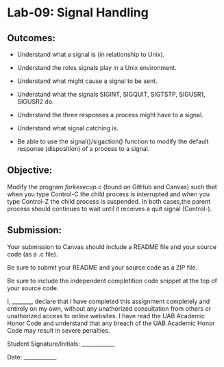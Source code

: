 # Lab-09: Signal Handling

## **Outcomes:**

- Understand what a signal is (in relationship to Unix).

- Understand the roles signals play in a Unix environment.

- Understand what might cause a signal to be sent.

- Understand what the signals SIGINT, SIGQUIT, SIGTSTP, SIGUSR1, SIGUSR2 do.

- Understand the three responses a process might have to a signal.

- Understand what signal catching is.

- Be able to use the signal()/sigaction() function to modify the default response (disposition) of a process to a signal.

## **Objective:** 

Modify the program *forkexecvp.c* (found on GitHub and Canvas) such that when you type Control-C the child process is interrupted and when you type Control-Z the child process is suspended. In both cases,the parent process should continues to wait until it receives a quit signal (Control-\). 

## **Submission:**

Your submission to Canvas should include a README file and your source code (as a .c file).

Be sure to submit your README and your source code as a ZIP file.

Be sure to include the independent completition code snippet at the top of your source code.

I, _______, declare that I have completed this assignment completely and entirely on my own, without any unathorized consultation from others or unathorized access to online websites. I have read the UAB Academic Honor Code and understand that any breach of the UAB Academic Honor Code may result in severe penalties.

Student Signature/Initials: ____________

Date: ____________
